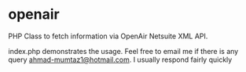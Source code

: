 # openair
PHP Class to fetch information via OpenAir Netsuite XML API.

index.php demonstrates the usage.
Feel free to email me if there is any query ahmad-mumtaz1@hotmail.com. I usually respond fairly quickly
